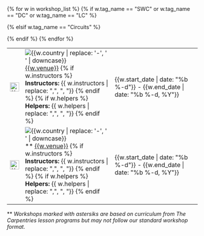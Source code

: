 <table class="table table-striped" style="width: 100%;">
{% for w in workshop_list  %}
    {% if w.tag_name == "SWC" or w.tag_name == "DC" or w.tag_name == "LC" %}
    <tr>
    <td>
        <img src="{{site.url}}/assets/img/logos/{{ w.tag_name | downcase}}.png" title="{{ w.tag_name }} workshop" alt="{{ w.tag_name }} logo" width="24" height="24" class="flags"/>
    </td>
    <td>
      <img src="{{site.url}}/assets/img/flags/{{site.flag_size}}/{{w.country | downcase}}.png" title="{{w.country | replace: '-', ' '}}" alt="{{w.country | replace: '-', ' ' | downcase}}"  class="flags"/>
      <a href="{{w.url}}">{{w.venue}}</a>
      {% if w.instructors %}
          <br/>
          <b>Instructors:</b> {{ w.instructors | replace: ",", ", "}}
      {% endif %}
      {% if w.helpers %}
          <br/>
          <b>Helpers:</b> {{ w.helpers  | replace: ",", ", "}}
      {% endif %}
	</td>
	<td>
		{{w.start_date | date: "%b %-d"}} - {{w.end_date | date: "%b %-d, %Y"}}
	</td>
	</tr>

  {% elsif w.tag_name == "Circuits" %}
  <tr>
  <td>
      <img src="{{site.url}}/assets/img/logos/cp.svg" title="{{ w.tag_name }} workshop" alt="{{ w.tag_name }} logo" width="24" height="24" class="flags"/>
  </td>
  <td>
    <img src="{{site.url}}/assets/img/flags/{{site.flag_size}}/{{w.country | downcase}}.png" title="{{w.country | replace: '-', ' '}}" alt="{{w.country | replace: '-', ' ' | downcase}}"  class="flags"/>
    ** <a href="{{w.url}}">{{w.venue}}</a>
    {% if w.instructors %}
        <br/>
        <b>Instructors:</b> {{ w.instructors | replace: ",", ", "}}
    {% endif %}
    {% if w.helpers %}
        <br/>
        <b>Helpers:</b> {{ w.helpers  | replace: ",", ", "}}
    {% endif %}
  </td>
  <td>
    {{w.start_date | date: "%b %-d"}} - {{w.end_date | date: "%b %-d, %Y"}}
  </td>
  </tr>


  {% endif %}
{% endfor %}
</table>

** <i>Workshops marked with astersiks are based on curriculum from The Carpentries lesson programs but may not follow our standard workshop format.</i>

<br><br>